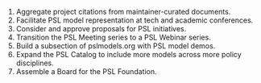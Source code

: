 1. Aggregate project citations from maintainer-curated documents. 
1. Facilitate PSL model representation at tech and academic conferences.
1. Consider and approve proposals for PSL initiatives. 
1. Transition the PSL Meeting series to a PSL Webinar series.
1. Build a subsection of pslmodels.org with PSL model demos. 
1. Expand the PSL Catalog to include more models across more policy disciplines. 
1. Assemble a Board for the PSL Foundation.
